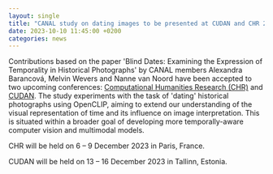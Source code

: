```yaml
---
layout: single
title: "CANAL study on dating images to be presented at CUDAN and CHR 2023"
date: 2023-10-10 11:45:00 +0200
categories: news
---
```


Contributions based on the paper 'Blind Dates: Examining the Expression of Temporality in Historical Photographs' by CANAL members Alexandra Barancová, Melvin Wevers and Nanne van Noord have been accepted to two upcoming conferences: [Computational Humanities Research (CHR)](https://2023.computational-humanities-research.org/) and [CUDAN](https://cudan.tlu.ee/conference/). The study experiments with the task of 'dating' historical photographs using OpenCLIP, aiming to extend our understanding of the visual representation of time and its influence on image interpretation. This is situated within a broader goal of developing more temporally-aware computer vision and multimodal models.

CHR will be held on 6 – 9 December 2023 in Paris, France.

CUDAN will be held on 13 – 16 December 2023 in Tallinn, Estonia.